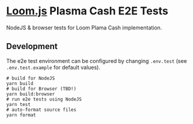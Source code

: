 # [Loom.js](https://loomx.io) Plasma Cash E2E Tests

NodeJS & browser tests for Loom Plama Cash implementation.

## Development

The e2e test environment can be configured by changing `.env.test` (see `.env.test.example` for
default values).

```shell
# build for NodeJS
yarn build
# build for Browser (TBD!)
yarn build:browser
# run e2e tests using NodeJS
yarn test
# auto-format source files
yarn format
```
